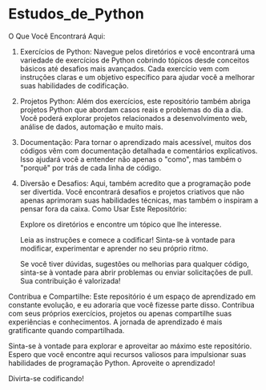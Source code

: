 # Estudos_de_Python
O Que Você Encontrará Aqui:

1. Exercícios de Python:
Navegue pelos diretórios e você encontrará uma variedade de exercícios de Python cobrindo tópicos desde conceitos básicos até desafios mais avançados. Cada exercício vem com instruções claras e um objetivo específico para ajudar você a melhorar suas habilidades de codificação.

2. Projetos Python:
Além dos exercícios, este repositório também abriga projetos Python que abordam casos reais e problemas do dia a dia. Você poderá explorar projetos relacionados a desenvolvimento web, análise de dados, automação e muito mais.

3. Documentação:
Para tornar o aprendizado mais acessível, muitos dos códigos vêm com documentação detalhada e comentários explicativos. Isso ajudará você a entender não apenas o "como", mas também o "porquê" por trás de cada linha de código.

4. Diversão e Desafios:
Aqui, também acredito que a programação pode ser divertida. Você encontrará desafios e projetos criativos que não apenas aprimoram suas habilidades técnicas, mas também o inspiram a pensar fora da caixa.
Como Usar Este Repositório:

    Explore os diretórios e encontre um tópico que lhe interesse.

    Leia as instruções e comece a codificar! Sinta-se à vontade para modificar, experimentar e aprender no seu próprio ritmo.

    Se você tiver dúvidas, sugestões ou melhorias para qualquer código, sinta-se à vontade para abrir problemas ou enviar solicitações de pull. Sua contribuição é valorizada!

Contribua e Compartilhe:
Este repositório é um espaço de aprendizado em constante evolução, e eu adoraria que você fizesse parte disso. Contribua com seus próprios exercícios, projetos ou apenas compartilhe suas experiências e conhecimentos. A jornada de aprendizado é mais gratificante quando compartilhada.

Sinta-se à vontade para explorar e aproveitar ao máximo este repositório. Espero que você encontre aqui recursos valiosos para impulsionar suas habilidades de programação Python. Aproveite o aprendizado!

Divirta-se codificando!
